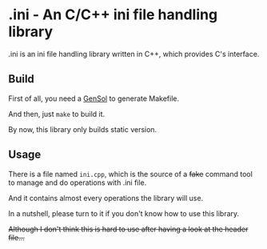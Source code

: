 # .ini - An C/C++ ini file handling library
.ini is an ini file handling library written in C++, which provides C's interface.



## Build

First of all, you need a [GenSol](//github.com/H1KHC/GenSol) to generate Makefile.

And then, just `make` to build it.

By now, this library only builds static version.



## Usage

There is a file named `ini.cpp`, which is the source of a ~~fake~~ command tool to manage and do operations with .ini file.

And it contains almost every operations the library will use.

In a nutshell, please turn to it if you don't know how to use this library.

~~Although I don't think this is hard to use after having a look at the header file...~~